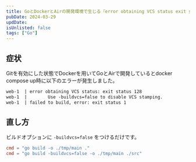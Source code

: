 ```yaml
---
title: GoとDockerとAirの開発環境で生じる『error obtaining VCS status exit status 128』エラーの対処法
pubDate: 2024-03-29
updDate:
isUnlisted: false
tags: ["Go"]
---
```


## 症状

Gitを有効にした状態でDockerを用いてGoとAirで開発しているとdocker compose up時に以下のエラーが発生しました。  

```txt
web-1  | error obtaining VCS status: exit status 128
web-1  |        Use -buildvcs=false to disable VCS stamping.
web-1  | failed to build, error: exit status 1
```

## 直し方

ビルドオプションに `-buildvcs=false` をつけるだけです。  

```toml title=".air.toml" del={1} ins={2}
cmd = "go build -o ./tmp/main ."
cmd = "go build -buildvcs=false -o ./tmp/main ./src"
```
